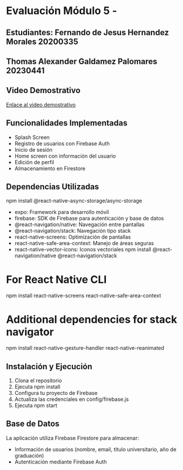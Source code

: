 # Evaluación Módulo 5 - 
Estudiantes:
Fernando de Jesus Hernandez Morales 20200335
-------------------------------------------------------------------------------------------------------------------------
Thomas Alexander Galdamez Palomares 20230441
-----------------------------------------------------------------------------------------------------------------------


##  Video Demostrativo
[Enlace al video demostrativo](https://youtube.com/shorts/vjInoK_5SCw)
##  Funcionalidades Implementadas
- Splash Screen
-  Registro de usuarios con Firebase Auth
-  Inicio de sesión
-  Home screen con información del usuario
-  Edición de perfil
-  Almacenamiento en Firestore
##  Dependencias Utilizadas
npm install @react-native-async-storage/async-storage
- expo: Framework para desarrollo móvil
- firebase: SDK de Firebase para autenticación y base de datos
- @react-navigation/native: Navegación entre pantallas
- @react-navigation/stack: Navegación tipo stack
- react-native-screens: Optimización de pantallas
- react-native-safe-area-context: Manejo de áreas seguras
- react-native-vector-icons: Iconos vectoriales
npm install @react-navigation/native @react-navigation/stack
# For React Native CLI
npm install react-native-screens react-native-safe-area-context
# Additional dependencies for stack navigator
npm install react-native-gesture-handler react-native-reanimated
##  Instalación y Ejecución
1. Clona el repositorio
2. Ejecuta npm install
3. Configura tu proyecto de Firebase
4. Actualiza las credenciales en config/firebase.js
5. Ejecuta npm start
##  Base de Datos
La aplicación utiliza Firebase Firestore para almacenar:
- Información de usuarios (nombre, email, título universitario, año de graduación)
- Autenticación mediante Firebase Auth
